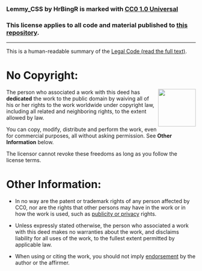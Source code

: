 ### Lemmy_CSS by HrBingR is marked with [CC0 1.0 Universal](https://creativecommons.org/publicdomain/zero/1.0/?ref=chooser-v1)

### This license applies to all code and material published to [this repository](https://github.com/HrBingR/Lemmy_CSS).

---

This is a human-readable summary of the [Legal Code (read the full text)](https://creativecommons.org/publicdomain/zero/1.0/legalcode).

# No Copyright:

  <a href="http://freedomdefined.org/"><img align="right" width="100" height="100" src="https://creativecommons.org/images/deed/FreeCulturalWorks_seal_x2.jpg"></a>

The person who associated a work with this deed has **dedicated** the work to the public domain by waiving all of his or her rights to the work worldwide under copyright law, including all related and neighboring rights, to the extent allowed by law.

You can copy, modify, distribute and perform the work, even for commercial purposes, all without asking permission. See **Other Information** below.

The licensor cannot revoke these freedoms as long as you follow the license terms.

# Other Information:

* In no way are the patent or trademark rights of any person affected by CC0, nor are the rights that other persons may have in the work or in how the work is used, such as [publicity or privacy](http://wiki.creativecommons.org/Frequently_Asked_Questions#When_are_publicity_rights_relevant.3F) rights.

* Unless expressly stated otherwise, the person who associated a work with this deed makes no warranties about the work, and disclaims liability for all uses of the work, to the fullest extent permitted by applicable law.

* When using or citing the work, you should not imply [endorsement](http://wiki.creativecommons.org/Frequently_Asked_Questions#Do_I_need_to_be_aware_of_anything_else_when_providing_attribution_or_credit.3F) by the author or the affirmer.
